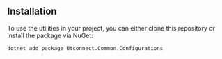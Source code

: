 ## Installation

To use the utilities in your project, you can either clone this repository or install the package via NuGet:

```bash
dotnet add package Utconnect.Common.Configurations
```
